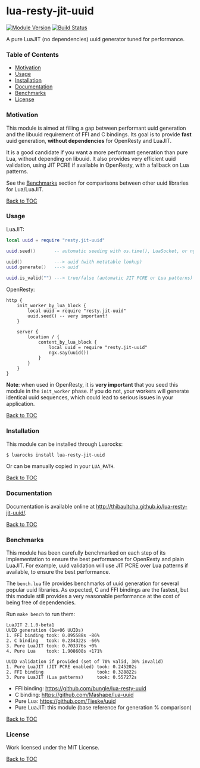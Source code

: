 # lua-resty-jit-uuid

[![Module Version][badge-version-image]][luarocks-resty-jit-uuid]
[![Build Status][badge-travis-image]][badge-travis-url]

A pure LuaJIT (no dependencies) uuid generator tuned for performance.

### Table of Contents

* [Motivation](#motivation)
* [Usage](#usage)
* [Installation](#installation)
* [Documentation](#documentation)
* [Benchmarks](#benchmarks)
* [License](#license)

### Motivation

This module is aimed at filling a gap between performant uuid generation and
the libuuid requirement of FFI and C bindings. Its goal is to provide **fast**
uuid generation, **without dependencies** for OpenResty and LuaJIT.

It is a good candidate if you want a more performant generation than pure Lua,
without depending on libuuid. It also provides very efficient uuid validation,
using JIT PCRE if available in OpenResty, with a fallback on Lua patterns.

See the [Benchmarks](#benchmarks) section for comparisons between other uuid
libraries for Lua/LuaJIT.

[Back to TOC](#table-of-contents)

### Usage

LuaJIT:
```lua
local uuid = require "resty.jit-uuid"

uuid.seed()       -- automatic seeding with os.time(), LuaSocket, or ngx.time()

uuid()            ---> uuid (with metatable lookup)
uuid.generate()   ---> uuid

uuid.is_valid("") ---> true/false (automatic JIT PCRE or Lua patterns)
```

OpenResty:
```nginx
http {
    init_worker_by_lua_block {
        local uuid = require "resty.jit-uuid"
        uuid.seed() -- very important!
    }

    server {
        location / {
            content_by_lua_block {
                local uuid = require "resty.jit-uuid"
                ngx.say(uuid())
            }
        }
    }
}
```

**Note**: when used in OpenResty, it is **very important** that you seed this
module in the `init_worker` phase. If you do not, your workers will generate
identical uuid sequences, which could lead to serious issues in your
application.

[Back to TOC](#table-of-contents)

### Installation

This module can be installed through Luarocks:
```bash
$ luarocks install lua-resty-jit-uuid
```

Or can be manually copied in your `LUA_PATH`.

[Back to TOC](#table-of-contents)

### Documentation

Documentation is available online at
<http://thibaultcha.github.io/lua-resty-jit-uuid/>.

[Back to TOC](#table-of-contents)

### Benchmarks

This module has been carefully benchmarked on each step of its implementation
to ensure the best performance for OpenResty and plain LuaJIT. For example,
uuid validation will use JIT PCRE over Lua patterns if available, to ensure the
best performance.

The `bench.lua` file provides benchmarks of uuid generation for several popular
uuid libraries. As expected, C and FFI bindings are the fastest, but this
module still provides a very reasonable performance at the cost of being free
of dependencies.

Run `make bench` to run them:
```
LuaJIT 2.1.0-beta1
UUID generation (1e+06 UUIDs)
1. FFI binding took: 0.095588s -86%
2. C binding   took: 0.234322s -66%
3. Pure LuaJIT took: 0.703376s +0%
4. Pure Lua    took: 1.908608s +171%

UUID validation if provided (set of 70% valid, 30% invalid)
1. Pure LuaJIT (JIT PCRE enabled) took: 0.245202s
2. FFI binding                    took: 0.328822s
3. Pure LuaJIT (Lua patterns)     took: 0.557272s
```

* FFI binding: <https://github.com/bungle/lua-resty-uuid>
* C binding: <https://github.com/Mashape/lua-uuid>
* Pure Lua: <https://github.com/Tieske/uuid>
* Pure LuaJIT: this module (base reference for generation % comparison)

[Back to TOC](#table-of-contents)

### License

Work licensed under the MIT License.

[Back to TOC](#table-of-contents)

[luarocks-resty-jit-uuid]: http://luarocks.org/modules/thibaultcha/lua-resty-jit-uuid

[badge-travis-url]: https://travis-ci.org/thibaultCha/lua-resty-jit-uuid
[badge-travis-image]: https://travis-ci.org/thibaultCha/lua-resty-jit-uuid.svg?branch=master
[badge-version-image]: https://img.shields.io/badge/version-0.0.2-blue.svg?style=flat

